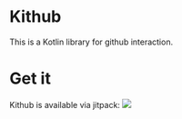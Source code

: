 Kithub
======

This is a Kotlin library for github interaction.

Get it
======

Kithub is available via jitpack:
[![](https://jitpack.io/v/ligi/kithub.svg)](https://jitpack.io/#ligi/kithub)
